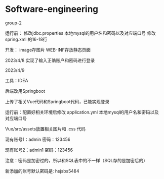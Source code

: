 # Software-engineering
group-2

运行前：
修改jdbc.properties 本地mysql的用户名和密码以及对应端口号
修改spring.xml 的16-18行

开发：
image存图片
WEB-INF存放静态页面

2023/4/8 实现了输入正确账户和密码进行登录

2023/4/9

工具：IDEA

后端改用Springboot

上传了相关Vue代码和Springboot代码，已能实现登录

运行前：配置好相关环境后修改 application.yml 本地mysql的用户名和密码以及对应端口号

Vue/src/assets放置相关图片和 .css 代码

现有账号1：admin  密码：123456

现有账号2：admin1  密码：123456

注意：密码是加密过的，所以和SQL表中的不一样（SQL存的是加密后的）

新添加的账号默认密码是: hsjsbs5484
